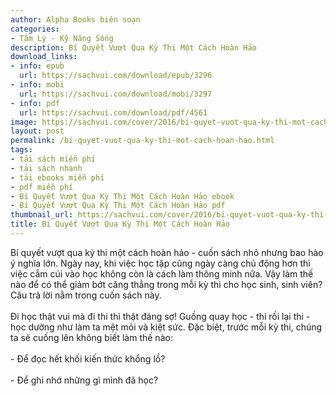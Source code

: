 ```yaml
---
author: Alpha Books biên soạn
categories:
- Tâm Lý - Kỹ Năng Sống
description: Bí Quyết Vượt Qua Kỳ Thi Một Cách Hoàn Hảo
download_links:
- info: epub
  url: https://sachvui.com/download/epub/3296
- info: mobi
  url: https://sachvui.com/download/mobi/3297
- info: pdf
  url: https://sachvui.com/download/pdf/4561
image: https://sachvui.com/cover/2016/bi-quyet-vuot-qua-ky-thi-mot-cach-hoan-hao.jpg
layout: post
permalink: /bi-quyet-vuot-qua-ky-thi-mot-cach-hoan-hao.html
tags:
- tải sách miễn phí
- tải sách nhanh
- tải ebooks miễn phí
- pdf miễn phí
- Bí Quyết Vượt Qua Kỳ Thi Một Cách Hoàn Hảo ebook
- Bí Quyết Vượt Qua Kỳ Thi Một Cách Hoàn Hảo pdf
thumbnail_url: https://sachvui.com/cover/2016/bi-quyet-vuot-qua-ky-thi-mot-cach-hoan-hao.jpg
title: Bí Quyết Vượt Qua Kỳ Thi Một Cách Hoàn Hảo
---
```


 <div class="item-desc text-justify"> <p>Bí quyết vượt qua kỳ thi một cách hoàn hảo - cuốn sách nhỏ nhưng bao hào ý nghĩa lớn. Ngày nay, khi việc học tập cũng ngày càng chủ động hơn thì việc cắm cúi vào học không còn là cách làm thông minh nữa. Vậy làm thế nào để có thể giảm bớt căng thẳng trong mỗi kỳ thi cho học sinh, sinh viên? Câu trả lời nằm trong cuốn sách này.<br><br>Đi học thật vui mà đi thi thì thật đáng sợ! Guồng quay học - thi rồi lại thi - học dường như làm ta mệt mỏi và kiệt sức. Đặc biệt, trước mỗi kỳ thi, chúng ta sẽ cuống lên không biết làm thế nào:<br><br>- Để đọc hết khối kiến thức khổng lồ?<br><br>- Để ghi nhớ những gì mình đã học?​</p> </div>